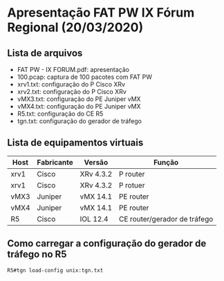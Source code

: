# Apresentação FAT PW IX Fórum Regional (20/03/2020)

## Lista de arquivos

* FAT PW - IX FORUM.pdf: apresentação
* 100.pcap: captura de 100 pacotes com FAT PW
* xrv1.txt: configuração do P Cisco XRv
* xrv2.txt: configuração do P Cisco XRv
* vMX3.txt: configuração do PE Juniper vMX
* vMX4.txt: configuração do PE Juniper vMX
* R5.txt: configuração do CE R5
* tgn.txt: configuração do gerador de tráfego

## Lista de equipamentos virtuais

|Host|Fabricante|Versão|Função
| --- | --- | --- | ---
|xrv1|Cisco|XRv 4.3.2|P router
|xrv1|Cisco|XRv 4.3.2|P rotuer
|vMX3|Juniper|vMX 14.1|PE router
|vMX4|Juniper|vMX 14.1|PE router
|R5|Cisco|IOL 12.4|CE router/gerador de tráfego

## Como carregar a configuração do gerador de tráfego no R5
`R5#tgn load-config unix:tgn.txt`
